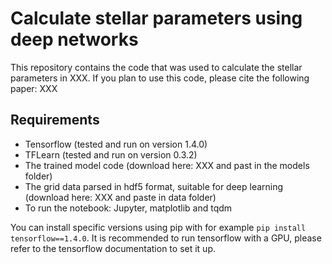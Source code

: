 # Calculate stellar parameters using deep networks

This repository contains the code that was used to calculate the stellar parameters in XXX.
If you plan to use this code, please cite the following paper: XXX

## Requirements

- Tensorflow (tested and run on version 1.4.0)
- TFLearn (tested and run on version 0.3.2)
- The trained model code (download here: XXX and past in the models folder)
- The grid data parsed in hdf5 format, suitable for deep learning (download here: XXX and paste in data folder)
- To run the notebook: Jupyter, matplotlib and tqdm

You can install specific versions using pip with for example `pip install tensorflow==1.4.0`. It is recommended to run tensorflow with a GPU, please refer to the tensorflow documentation to set it up.

